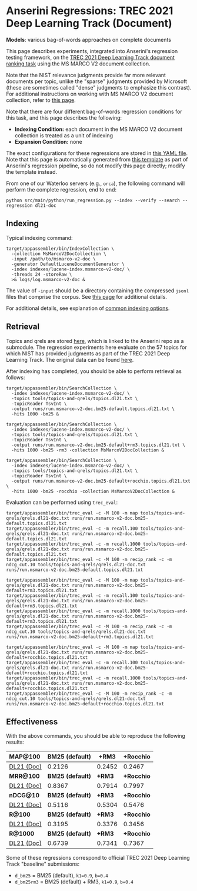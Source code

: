 # Anserini Regressions: TREC 2021 Deep Learning Track (Document)

**Models**: various bag-of-words approaches on complete documents

This page describes experiments, integrated into Anserini's regression testing framework, on the [TREC 2021 Deep Learning Track document ranking task](https://trec.nist.gov/data/deep2021.html) using the MS MARCO V2 document collection.

Note that the NIST relevance judgments provide far more relevant documents per topic, unlike the "sparse" judgments provided by Microsoft (these are sometimes called "dense" judgments to emphasize this contrast).
For additional instructions on working with MS MARCO V2 document collection, refer to [this page](../../docs/experiments-msmarco-v2.md).

Note that there are four different bag-of-words regression conditions for this task, and this page describes the following:

+ **Indexing Condition:** each document in the MS MARCO V2 document collection is treated as a unit of indexing
+ **Expansion Condition:** none

The exact configurations for these regressions are stored in [this YAML file](../../src/main/resources/regression/dl21-doc.yaml).
Note that this page is automatically generated from [this template](../../src/main/resources/docgen/templates/dl21-doc.template) as part of Anserini's regression pipeline, so do not modify this page directly; modify the template instead.

From one of our Waterloo servers (e.g., `orca`), the following command will perform the complete regression, end to end:

```
python src/main/python/run_regression.py --index --verify --search --regression dl21-doc
```

## Indexing

Typical indexing command:

```
target/appassembler/bin/IndexCollection \
  -collection MsMarcoV2DocCollection \
  -input /path/to/msmarco-v2-doc \
  -generator DefaultLuceneDocumentGenerator \
  -index indexes/lucene-index.msmarco-v2-doc/ \
  -threads 24 -storeRaw \
  >& logs/log.msmarco-v2-doc &
```

The value of `-input` should be a directory containing the compressed `jsonl` files that comprise the corpus.
See [this page](../../docs/experiments-msmarco-v2.md) for additional details.

For additional details, see explanation of [common indexing options](../../docs/common-indexing-options.md).

## Retrieval

Topics and qrels are stored [here](https://github.com/castorini/anserini-tools/tree/master/topics-and-qrels), which is linked to the Anserini repo as a submodule.
The regression experiments here evaluate on the 57 topics for which NIST has provided judgments as part of the TREC 2021 Deep Learning Track.
The original data can be found [here](https://trec.nist.gov/data/deep2021.html).

After indexing has completed, you should be able to perform retrieval as follows:

```
target/appassembler/bin/SearchCollection \
  -index indexes/lucene-index.msmarco-v2-doc/ \
  -topics tools/topics-and-qrels/topics.dl21.txt \
  -topicReader TsvInt \
  -output runs/run.msmarco-v2-doc.bm25-default.topics.dl21.txt \
  -hits 1000 -bm25 &

target/appassembler/bin/SearchCollection \
  -index indexes/lucene-index.msmarco-v2-doc/ \
  -topics tools/topics-and-qrels/topics.dl21.txt \
  -topicReader TsvInt \
  -output runs/run.msmarco-v2-doc.bm25-default+rm3.topics.dl21.txt \
  -hits 1000 -bm25 -rm3 -collection MsMarcoV2DocCollection &

target/appassembler/bin/SearchCollection \
  -index indexes/lucene-index.msmarco-v2-doc/ \
  -topics tools/topics-and-qrels/topics.dl21.txt \
  -topicReader TsvInt \
  -output runs/run.msmarco-v2-doc.bm25-default+rocchio.topics.dl21.txt \
  -hits 1000 -bm25 -rocchio -collection MsMarcoV2DocCollection &
```

Evaluation can be performed using `trec_eval`:

```
target/appassembler/bin/trec_eval -c -M 100 -m map tools/topics-and-qrels/qrels.dl21-doc.txt runs/run.msmarco-v2-doc.bm25-default.topics.dl21.txt
target/appassembler/bin/trec_eval -c -m recall.100 tools/topics-and-qrels/qrels.dl21-doc.txt runs/run.msmarco-v2-doc.bm25-default.topics.dl21.txt
target/appassembler/bin/trec_eval -c -m recall.1000 tools/topics-and-qrels/qrels.dl21-doc.txt runs/run.msmarco-v2-doc.bm25-default.topics.dl21.txt
target/appassembler/bin/trec_eval -c -M 100 -m recip_rank -c -m ndcg_cut.10 tools/topics-and-qrels/qrels.dl21-doc.txt runs/run.msmarco-v2-doc.bm25-default.topics.dl21.txt

target/appassembler/bin/trec_eval -c -M 100 -m map tools/topics-and-qrels/qrels.dl21-doc.txt runs/run.msmarco-v2-doc.bm25-default+rm3.topics.dl21.txt
target/appassembler/bin/trec_eval -c -m recall.100 tools/topics-and-qrels/qrels.dl21-doc.txt runs/run.msmarco-v2-doc.bm25-default+rm3.topics.dl21.txt
target/appassembler/bin/trec_eval -c -m recall.1000 tools/topics-and-qrels/qrels.dl21-doc.txt runs/run.msmarco-v2-doc.bm25-default+rm3.topics.dl21.txt
target/appassembler/bin/trec_eval -c -M 100 -m recip_rank -c -m ndcg_cut.10 tools/topics-and-qrels/qrels.dl21-doc.txt runs/run.msmarco-v2-doc.bm25-default+rm3.topics.dl21.txt

target/appassembler/bin/trec_eval -c -M 100 -m map tools/topics-and-qrels/qrels.dl21-doc.txt runs/run.msmarco-v2-doc.bm25-default+rocchio.topics.dl21.txt
target/appassembler/bin/trec_eval -c -m recall.100 tools/topics-and-qrels/qrels.dl21-doc.txt runs/run.msmarco-v2-doc.bm25-default+rocchio.topics.dl21.txt
target/appassembler/bin/trec_eval -c -m recall.1000 tools/topics-and-qrels/qrels.dl21-doc.txt runs/run.msmarco-v2-doc.bm25-default+rocchio.topics.dl21.txt
target/appassembler/bin/trec_eval -c -M 100 -m recip_rank -c -m ndcg_cut.10 tools/topics-and-qrels/qrels.dl21-doc.txt runs/run.msmarco-v2-doc.bm25-default+rocchio.topics.dl21.txt
```

## Effectiveness

With the above commands, you should be able to reproduce the following results:

| **MAP@100**                                                                                                  | **BM25 (default)**| **+RM3**  | **+Rocchio**|
|:-------------------------------------------------------------------------------------------------------------|-----------|-----------|-----------|
| [DL21 (Doc)](https://microsoft.github.io/msmarco/TREC-Deep-Learning)                                         | 0.2126    | 0.2452    | 0.2467    |
| **MRR@100**                                                                                                  | **BM25 (default)**| **+RM3**  | **+Rocchio**|
| [DL21 (Doc)](https://microsoft.github.io/msmarco/TREC-Deep-Learning)                                         | 0.8367    | 0.7914    | 0.7997    |
| **nDCG@10**                                                                                                  | **BM25 (default)**| **+RM3**  | **+Rocchio**|
| [DL21 (Doc)](https://microsoft.github.io/msmarco/TREC-Deep-Learning)                                         | 0.5116    | 0.5304    | 0.5476    |
| **R@100**                                                                                                    | **BM25 (default)**| **+RM3**  | **+Rocchio**|
| [DL21 (Doc)](https://microsoft.github.io/msmarco/TREC-Deep-Learning)                                         | 0.3195    | 0.3376    | 0.3456    |
| **R@1000**                                                                                                   | **BM25 (default)**| **+RM3**  | **+Rocchio**|
| [DL21 (Doc)](https://microsoft.github.io/msmarco/TREC-Deep-Learning)                                         | 0.6739    | 0.7341    | 0.7367    |

Some of these regressions correspond to official TREC 2021 Deep Learning Track "baseline" submissions:

+ `d_bm25` = BM25 (default), `k1=0.9`, `b=0.4`
+ `d_bm25rm3` = BM25 (default) + RM3, `k1=0.9`, `b=0.4`
